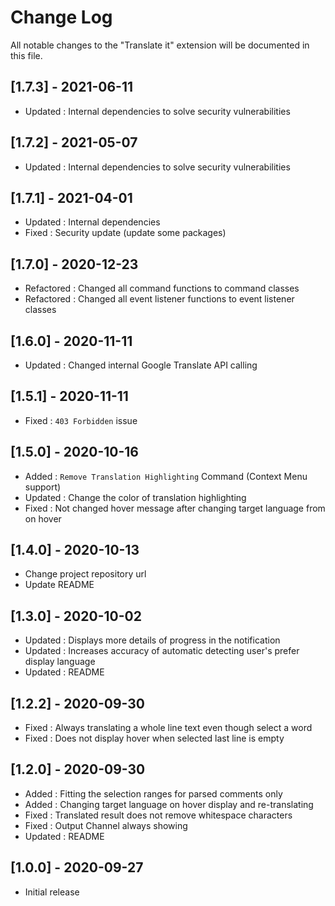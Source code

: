 # Change Log

All notable changes to the "Translate it" extension will be documented in this file.

## [1.7.3] - 2021-06-11

- Updated : Internal dependencies to solve security vulnerabilities

## [1.7.2] - 2021-05-07

- Updated : Internal dependencies to solve security vulnerabilities

## [1.7.1] - 2021-04-01

- Updated : Internal dependencies
- Fixed : Security update (update some packages)

## [1.7.0] - 2020-12-23

- Refactored : Changed all command functions to command classes
- Refactored : Changed all event listener functions to event listener classes

## [1.6.0] - 2020-11-11

- Updated : Changed internal Google Translate API calling

## [1.5.1] - 2020-11-11

- Fixed : `403 Forbidden` issue

## [1.5.0] - 2020-10-16

- Added : `Remove Translation Highlighting` Command (Context Menu support)
- Updated : Change the color of translation highlighting
- Fixed : Not changed hover message after changing target language from on hover

## [1.4.0] - 2020-10-13

- Change project repository url
- Update README

## [1.3.0] - 2020-10-02

- Updated : Displays more details of progress in the notification
- Updated : Increases accuracy of automatic detecting user's prefer display language
- Updated : README

## [1.2.2] - 2020-09-30

- Fixed : Always translating a whole line text even though select a word
- Fixed : Does not display hover when selected last line is empty

## [1.2.0] - 2020-09-30

- Added : Fitting the selection ranges for parsed comments only
- Added : Changing target language on hover display and re-translating
- Fixed : Translated result does not remove whitespace characters
- Fixed : Output Channel always showing
- Updated : README

## [1.0.0] - 2020-09-27

- Initial release
